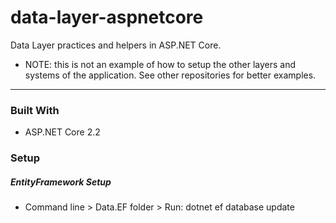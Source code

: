 # data-layer-aspnetcore

Data Layer practices and helpers in ASP.NET Core.

* NOTE: this is not an example of how to setup the other layers and systems of the application. See other repositories for better examples.

---

### Built With

- ASP.NET Core 2.2

### Setup

##### EntityFramework Setup
- Command line > Data.EF folder > Run: dotnet ef database update